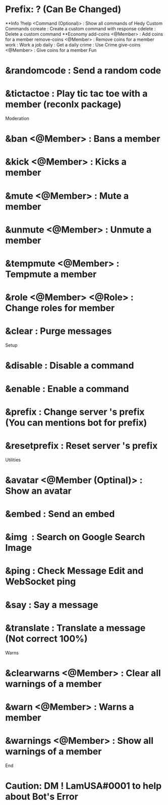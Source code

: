 # Prefix: ? (Can Be Changed)
**Info
?help <Command (Optional)> : Show all commands of Hedy
Custom Commands
ccreate <Command Name> <Command Response> : Create a custom command with response
cdelete <Command Name> : Delete a custom command
**Economy
add-coins <@Member> <Coins> : Add coins for a member
remove-coins <@Member> <Coins> : Remove coins for a member
work : Work a job
daily : Get a daily
crime : Use Crime
give-coins <@Member> <Coins> : Give coins for a member
Fun
# &randomcode : Send a random code
# &tictactoe : Play tic tac toe with a member (reconlx package)
Moderation
# &ban <@Member> <Reason> : Bans a member
# &kick <@Member> <Reason> : Kicks a member
# &mute <@Member> <Reason> : Mute a member
# &unmute <@Member> <Reason> : Unmute a member
# &tempmute <@Member> <Reason> : Tempmute a member
# &role <@Member> <@Role> : Change roles for member
# &clear <Amount> : Purge messages
Setup
# &disable <Command> : Disable a command
# &enable <Command> : Enable a command
# &prefix <Prefix> : Change server 's prefix (You can mentions bot for prefix)
# &resetprefix : Reset server 's prefix
Utilities
# &avatar <@Member (Optinal)> : Show an avatar
# &embed <Color> <Description> : Send an embed
# &img <Image> : Search on Google Search Image
# &ping : Check Message Edit and WebSocket ping
# &say <Message> : Say a message
# &translate <Language Code> <Message> : Translate a message (Not correct 100%)
Warns
# &clearwarns <@Member> : Clear all warnings of a member
# &warn <@Member> : Warns a member
# &warnings <@Member> : Show all warnings of a member
 
End
# Caution: DM ! LamUSA#0001 to help about Bot's Error
